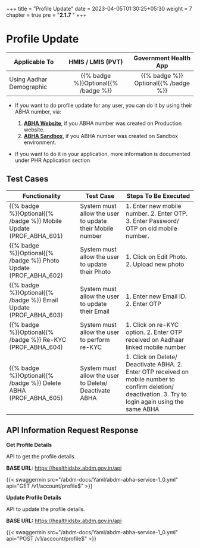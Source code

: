 +++
title = "Profile Update"
date = 2023-04-05T01:30:25+05:30
weight = 7
chapter = true
pre = "<b>2.1.7 </b>"
+++


# Profile Update

|  Applicable To                             |   HMIS / LMIS (PVT)  |   Government Health App  |     
|-------------------------------|:----------------------:|:--------------------:|
|   Using Aadhar Demographic                      |  {{% badge %}}Optional{{% /badge %}}       |  {{% badge %}} Optional{{% /badge %}}        |  



- If you want to do profile update for any user, you can do it by using their ABHA number, via:
	1. [**ABHA Website**](https://abha.abdm.gov.in/), if you ABHA number was created on Production website.
	2. [**ABHA Sandbox**](https://sandbox.abdm.gov.in//), if you ABHA number was created on Sandbox environment.

- If you want to do it in your application,  more information is documented under PHR Application section

## Test Cases

Functionality|Test Case|Steps To Be Executed|
| ----- | ----- | ----- |
{{% badge %}}Optional{{% /badge %}} Mobile Update (PROF_ABHA_601)|System must allow the user to update their Mobile number|1. Enter new mobile number. 2. Enter OTP. 3. Enter Password/ OTP on old mobile number.|
{{% badge %}}Optional{{% /badge %}} Photo Update (PROF_ABHA_602)|System must allow the user to update their Photo|1. Click on Edit Photo. 2. Upload new photo|
{{% badge %}}Optional{{% /badge %}} Email Update (PROF_ABHA_603)|System must allow the user to update their Email|1. Enter new Email ID. 2. Enter OTP|
{{% badge %}}Optional{{% /badge %}} Re-KYC (PROF_ABHA_604)|System must allow the user to perform re-KYC|1. Click on re-KYC option. 2. Enter OTP received on Aadhaar linked mobile number|
{{% badge %}}Optional{{% /badge %}} Delete ABHA (PROF_ABHA_605)|System must allow the user to Delete/ Deactivate ABHA|1. Click on Delete/ Deactivate ABHA. 2. Enter OTP received on mobile number to confirm deletion/ deactivation. 3. Try to login again using the same ABHA|


## API Information Request Response 

**Get Profile Details**

API to get the profile details.

**BASE URL:** https://healthidsbx.abdm.gov.in/api

{{< swaggermin src="/abdm-docs/Yaml/abdm-abha-service-1_0.yml" api="GET /v1/account/profile$" >}}

**Update Profile Details**

API to update the profile details.

**BASE URL:** https://healthidsbx.abdm.gov.in/api

{{< swaggermin src="/abdm-docs/Yaml/abdm-abha-service-1_0.yml" api="POST /v1/account/profile$" >}}
